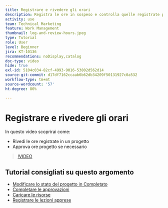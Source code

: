 ```yaml
---
title: Registrare e rivedere gli orari
description: Registra le ore in sospeso e controlla quelle registrate prima di chiudere un progetto in  [!DNL &#x200B; Workfront].
activity: use
team: Technical Marketing
feature: Work Management
thumbnail: log-and-review-hours.jpeg
type: Tutorial
role: User
level: Beginner
jira: KT-10136
recommendations: noDisplay,catalog
doc-type: video
hide: true
exl-id: 5104c034-82cf-4993-9016-53802d562d14
source-git-commit: d17df7162ccaab6b62db34209f50131927c0a532
workflow-type: tm+mt
source-wordcount: '57'
ht-degree: 80%

---
```


# Registrare e rivedere gli orari

In questo video scoprirai come:

* Rivedi le ore registrate in un progetto
* Approva ore progetto se necessario

>[!VIDEO](https://video.tv.adobe.com/v/3441077/?quality=12&learn=on&enablevpops&captions=ita)

## Tutorial consigliati su questo argomento

* [Modificare lo stato del progetto in Completato](/help/manage-work/projects/change-the-project-status.md)
* [Completare le approvazioni](/help/manage-work/close-a-project/complete-approvals.md)
* [Caricare le risorse](/help/manage-work/close-a-project/upload-assets.md)
* [Registrare le lezioni apprese](/help/manage-work/close-a-project/lessons-learned-from-closing-a-project.md)
